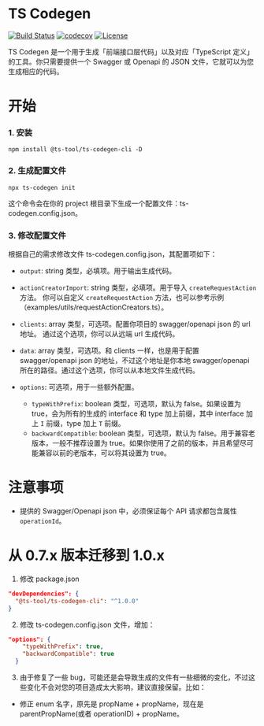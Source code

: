 # TS Codegen

[![Build Status](https://img.shields.io/travis/reeli/ts-codegen.svg?style=flat-square&branch=master)](https://travis-ci.org/reeli/ts-codegen)
[![codecov](https://codecov.io/gh/reeli/ts-codegen/branch/master/graph/badge.svg?style=flat-square)](https://codecov.io/gh/reeli/ts-codegen)
[![License](https://img.shields.io/npm/l/@ts-tool/ts-codegen.svg?style=flat-square)](https://npmjs.org/package/@ts-tool/ts-codegen)

TS Codegen 是一个用于生成「前端接口层代码」以及对应「TypeScript 定义」的工具。你只需要提供一个 Swagger 或 Openapi 的 JSON 文件，它就可以为您生成相应的代码。

# 开始

### 1. 安装

`npm install @ts-tool/ts-codegen-cli -D`

### 2. 生成配置文件

`npx ts-codegen init`

这个命令会在你的 project 根目录下生成一个配置文件：ts-codegen.config.json。

### 3. 修改配置文件

根据自己的需求修改文件 ts-codegen.config.json，其配置项如下：

- `output`: string 类型，必填项。用于输出生成代码。

- `actionCreatorImport`: string 类型，必填项。用于导入 `createRequestAction` 方法。 你可以自定义 `createRequestAction` 方法，也可以参考示例（examples/utils/requestActionCreators.ts）。

- `clients`: array 类型，可选项。配置你项目的 swagger/openapi json 的 url 地址。 通过这个选项，你可以从远端 url 生成代码。

- `data`: array 类型，可选项。和 clients 一样，也是用于配置 swagger/openapi json 的地址，不过这个地址是你本地 swagger/openapi 所在的路径。通过这个选项，你可以从本地文件生成代码。

- `options`: 可选项，用于一些额外配置。
    - `typeWithPrefix`: boolean 类型，可选项，默认为 false。如果设置为 true，会为所有的生成的 interface 和 type 加上前缀，其中 interface 加上 `I` 前缀，type 加上 `T` 前缀。
    - `backwardCompatible`: boolean 类型，可选项，默认为 false。用于兼容老版本，一般不推荐设置为 true。如果你使用了之前的版本，并且希望尽可能兼容以前的老版本，可以将其设置为 true。

# 注意事项

- 提供的 Swagger/Openapi json 中，必须保证每个 API 请求都包含属性 `operationId`。

# 从 0.7.x 版本迁移到 1.0.x 

1. 修改 package.json

```json
"devDependencies": {
  "@ts-tool/ts-codegen-cli": "^1.0.0"
}
```

2. 修改 ts-codegen.config.json 文件，增加：

```json
"options": {
    "typeWithPrefix": true,
    "backwardCompatible": true
  }
```

3. 由于修复了一些 bug，可能还是会导致生成的文件有一些细微的变化，不过这些变化不会对您的项目造成太大影响，建议直接保留。比如：

- 修正 enum 名字，原先是 propName + propName，现在是 parentPropName(或者 operationID) + propName。

